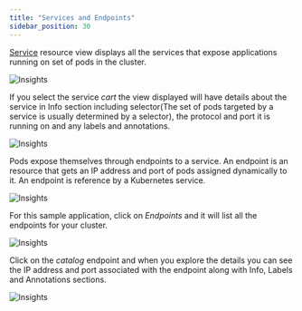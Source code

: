 ```yaml
---
title: "Services and Endpoints"
sidebar_position: 30
---
```


[Service](https://kubernetes.io/docs/concepts/services-networking/service/) resource view displays all the services that expose applications running on set of pods in the cluster.

![Insights](/img/resource-view/service-view.jpg)

If you select the service <i>cart</i> the view displayed will have details about the service in Info section including selector(The set of pods targeted by a service is usually determined by a selector), the protocol and port it is running on and any labels and annotations. 

![Insights](/img/resource-view/service-detail.jpg)

Pods expose themselves through endpoints to a service. An endpoint is an resource that gets an IP address and port of pods assigned dynamically to it. An endpoint is reference by a Kubernetes service.

![Insights](/img/resource-view/service-endpoint.png)

For this sample application, click on <i> Endpoints</i> and it will list all the endpoints for your cluster. 

![Insights](/img/resource-view/service-endpoint.jpg)

Click on the <i>catalog</i> endpoint and when you explore the details you can see the IP address and port associated with the endpoint along with Info, Labels and Annotations sections.

![Insights](/img/resource-view/service-endpoint-detail.jpg)


